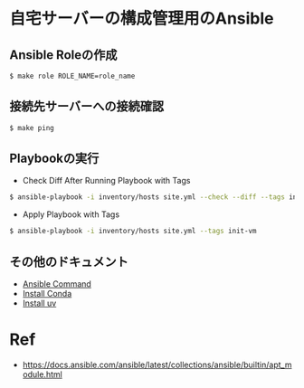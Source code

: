 # 自宅サーバーの構成管理用のAnsible

## Ansible Roleの作成

```sh
$ make role ROLE_NAME=role_name
```

## 接続先サーバーへの接続確認

```sh
$ make ping
```

## Playbookの実行

- Check Diff After Running Playbook with Tags

```sh
$ ansible-playbook -i inventory/hosts site.yml --check --diff --tags init-vm
```

- Apply Playbook with Tags

```sh
$ ansible-playbook -i inventory/hosts site.yml --tags init-vm
```

## その他のドキュメント

- [Ansible Command](docs/ansible-cmd.md)
- [Install Conda](docs/install-conda.md)
- [Install uv](docs/install-uv.md)

# Ref

- https://docs.ansible.com/ansible/latest/collections/ansible/builtin/apt_module.html
